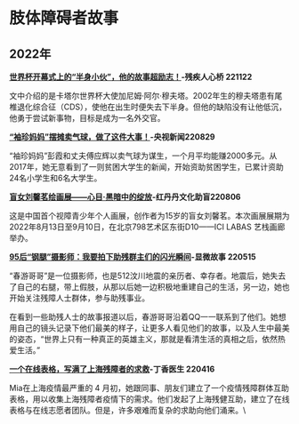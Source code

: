 # 肢体障碍者故事

## 2022年 <a href="#fygpm" id="fygpm"></a>

[**世界杯开幕式上的“半身小伙”，他的故事超励志！**](https://mp.weixin.qq.com/s/2xjlPhndWGbWpxERuG5OhQ)**-残疾人心桥 221122**

文中介绍的是卡塔尔世界杯大使加尼姆·阿尔·穆夫塔。2002年生的穆夫塔患有尾椎退化综合征（CDS），使他在出生时便失去下半身。但他的缺陷没有让他低沉，他勇于尝试新事物，目标是成为一名外交官。



[**“袖珍妈妈”摆摊卖气球，做了这件大事！**](http://mp.weixin.qq.com/s?\_\_biz=MTI0MDU3NDYwMQ==\&mid=2657364790\&idx=1\&sn=456f21e2ae4f377c8f9cc5fff323d10a\&chksm=7a5ed6d04d295fc65d5aac85f0ce4854af8d016549fdc2b8af4c732ca9aa5b53ad96f280d6e6#rd)**-央视新闻220829**

“袖珍妈妈”彭霞和丈夫傅应辉以卖气球为谋生，一个月平均能赚2000多元。从2017年，她无意看到了一则贫困大学生的新闻，开始资助贫困学生，已累计资助24名小学生和6名大学生。



[**盲女刘馨茗绘画展——心目·黑暗中的绽放**](https://mp.weixin.qq.com/s/zWqcQdiD062jCJQk1sxVwA)**-红丹丹文化助盲220806**

这是中国首个视障青少年个人画展，创作者为15岁的盲女刘馨茗。本次画展展期为2022年8月13日至9月10日，在北京798艺术区东街D10——ICI LABAS 艺栈画廊举办。



[**95后“钢腿”摄影师：我要拍下助残群主们的闪光瞬间**](https://mp.weixin.qq.com/s/0fYyWKjb0wXB9VcCT5nICA)**-显微故事 220515**

“春游哥哥”是一位摄影师，也是512汶川地震的亲历者、幸存者。地震后，她失去了自己的右腿，带上假肢，从那以后她一边积极地重建自己的生活，另一边，她也开始关注残障人士群体，参与助残事业。

在看到一些助残人士的故事报道以后，春游哥哥沿着QQ一一联系到了他们。她想用自己的镜头记录下他们最美的样子，让更多人看见他们的故事，以及人生中最美的姿态，“世界上只有一种真正的英雄主义，那就是看清生活的真相之后，依然热爱生活。”



[**一个在线表格，写满了上海残障者的求救**](https://mp.weixin.qq.com/s/50sXRj4RBv49mQ36qGkUcg)**-丁香医生 220416**

Mia在上海疫情最严重的 4 月初，她跟同事、朋友们建立了一个疫情残障群体互助表格，用以收集上海残障者疫情下的需求。他们发起了上海残健互助，建立了在线表格与在线志愿者团队。但是，许多艰难而复杂的求助向他们涌来。\


